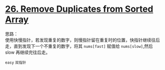 # [26. Remove Duplicates from Sorted Array](https://leetcode.com/problems/remove-duplicates-from-sorted-array/)

思路：  
使用快慢指针，若发现重复的数字，则慢指针留在重复时的位置，快指针继续往后走，直到发现下一个不重复的数字，将其 `nums[fast]` 赋值给 `nums[slow]`,然后 slow 再继续完往后走。

`easy` `双指针`